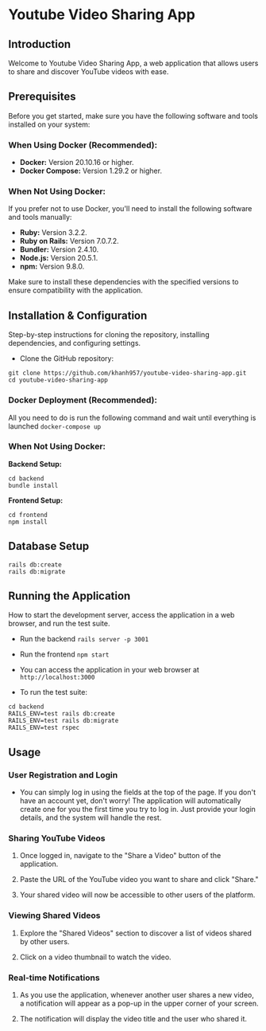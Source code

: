 # Youtube Video Sharing App

## Introduction

Welcome to Youtube Video Sharing App, a web application that allows users to share and discover YouTube videos with ease.

## Prerequisites

Before you get started, make sure you have the following software and tools installed on your system:

### When Using Docker (Recommended):

- **Docker:** Version 20.10.16 or higher.
- **Docker Compose:** Version 1.29.2 or higher.

### When Not Using Docker:

If you prefer not to use Docker, you'll need to install the following software and tools manually:

- **Ruby:** Version 3.2.2.
- **Ruby on Rails:** Version 7.0.7.2.
- **Bundler:** Version 2.4.10.
- **Node.js:** Version 20.5.1.
- **npm:** Version 9.8.0.

Make sure to install these dependencies with the specified versions to ensure compatibility with the application.

## Installation & Configuration

Step-by-step instructions for cloning the repository, installing dependencies, and configuring settings.
* Clone the GitHub repository:
```
git clone https://github.com/khanh957/youtube-video-sharing-app.git
cd youtube-video-sharing-app
```

### Docker Deployment (Recommended):
All you need to do is run the following command and wait until everything is launched
`docker-compose up`

### When Not Using Docker:
**Backend Setup:**
```
cd backend
bundle install
```
**Frontend Setup:**
```
cd frontend
npm install
```

## Database Setup
```
rails db:create
rails db:migrate
```

## Running the Application

How to start the development server, access the application in a web browser, and run the test suite.
* Run the backend
`rails server -p 3001`
* Run the frontend
`npm start`

* You can access the application in your web browser at `http://localhost:3000`

* To run the test suite:
```
cd backend
RAILS_ENV=test rails db:create
RAILS_ENV=test rails db:migrate
RAILS_ENV=test rspec
```

## Usage

### User Registration and Login

- You can simply log in using the fields at the top of the page.
If you don't have an account yet, don't worry! The application will automatically create one for you the first time you try to log in. Just provide your login details, and the system will handle the rest.

### Sharing YouTube Videos

1. Once logged in, navigate to the "Share a Video" button of the application.

2. Paste the URL of the YouTube video you want to share and click "Share."

3. Your shared video will now be accessible to other users of the platform.

### Viewing Shared Videos

1. Explore the "Shared Videos" section to discover a list of videos shared by other users.

2. Click on a video thumbnail to watch the video.

### Real-time Notifications

1. As you use the application, whenever another user shares a new video, a notification will appear as a pop-up in the upper corner of your screen.

2. The notification will display the video title and the user who shared it.
